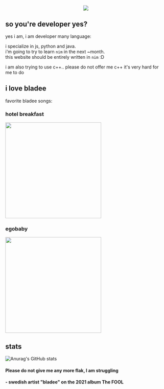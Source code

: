 <p align="center">
	<center>
		<h1>
			<img src="https://readme-typing-svg.herokuapp.com?color=FF9BD6&size=40&center=true&vCenter=true&width=250&height=56&lines=yourfriend">
		</h1>
	</center>
</p>

## so you're developer yes?

yes i am, i am developer many language:  
  
i specialize in js, python and java.  
i'm going to try to learn `nim` in the next ~month.   
this website should be entirely written in `nim` :D  
 
i am also trying to use c++.. please do not offer me c++ it's very hard for me to do

## i love bladee

favorite bladee songs:

### hotel breakfast
<a href="https://www.youtube.com/watch?v=dCxDI5wI10Q" title="bladee - hotel breakfast">
	<img src="http://img.youtube.com/vi/dCxDI5wI10Q/0.jpg" width="300">
</a>

### egobaby
<a href="https://www.youtube.com/watch?v=gan2BP5gMN4" title="
bladee - egobaby (Official Audio)">
	<img src="http://img.youtube.com/vi/gan2BP5gMN4/0.jpg" width="300">
</a>

## stats

![Anurag's GitHub stats](https://github-readme-stats.vercel.app/api?username=yourfriendoss&bg_color=000000&title_color=FF9BD6&hide_border=true&text_color=ffffff)


#### Please do not give me any more flak, I am struggling   

#### \- swedish artist "bladee" on the 2021 album The FOOL
